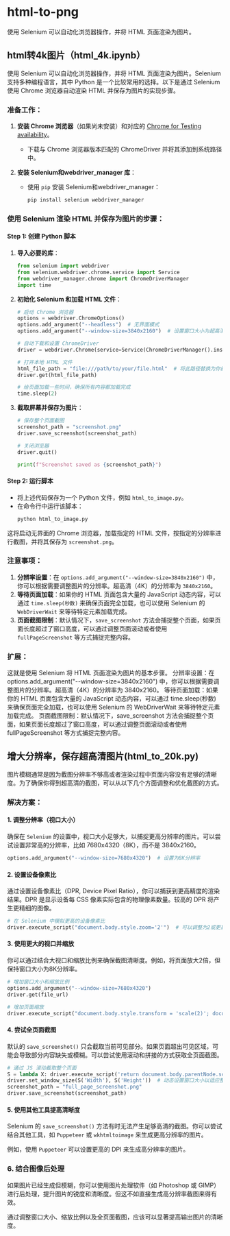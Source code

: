 # html-to-png
使用 Selenium 可以自动化浏览器操作，并将 HTML 页面渲染为图片。

## html转4k图片（html_4k.ipynb）
使用 Selenium 可以自动化浏览器操作，并将 HTML 页面渲染为图片。Selenium 支持多种编程语言，其中 Python 是一个比较常用的选择。以下是通过 Selenium 使用 Chrome 浏览器自动渲染 HTML 并保存为图片的实现步骤。

### 准备工作：
1. **安装 Chrome 浏览器**（如果尚未安装）和对应的 [Chrome for Testing availability](https://googlechromelabs.github.io/chrome-for-testing/)。
   - 下载与 Chrome 浏览器版本匹配的 ChromeDriver 并将其添加到系统路径中。

2. **安装 Selenium和webdriver_manager 库**：
   - 使用 `pip` 安装 Selenium和webdriver_manager：
     ```bash
     pip install selenium webdriver_manager
     ```

### 使用 Selenium 渲染 HTML 并保存为图片的步骤：

#### Step 1: 创建 Python 脚本
1. **导入必要的库**：
   ```python
   from selenium import webdriver
   from selenium.webdriver.chrome.service import Service
   from webdriver_manager.chrome import ChromeDriverManager
   import time
   ```

2. **初始化 Selenium 和加载 HTML 文件**：
   ```python
   # 启动 Chrome 浏览器
   options = webdriver.ChromeOptions()
   options.add_argument("--headless")  # 无界面模式
   options.add_argument("--window-size=3840x2160")  # 设置窗口大小为超高清分辨率

   # 自动下载和设置 ChromeDriver
   driver = webdriver.Chrome(service=Service(ChromeDriverManager().install()), options=options)

   # 打开本地 HTML 文件
   html_file_path = "file:///path/to/your/file.html"  # 将此路径替换为你的 HTML 文件路径
   driver.get(html_file_path)

   # 给页面加载一些时间，确保所有内容都加载完成
   time.sleep(2)
   ```

3. **截取屏幕并保存为图片**：
   ```python
   # 保存整个页面截图
   screenshot_path = "screenshot.png"
   driver.save_screenshot(screenshot_path)

   # 关闭浏览器
   driver.quit()

   print(f"Screenshot saved as {screenshot_path}")
   ```

#### Step 2: 运行脚本
- 将上述代码保存为一个 Python 文件，例如 `html_to_image.py`。
- 在命令行中运行该脚本：
  ```bash
  python html_to_image.py
  ```

这将启动无界面的 Chrome 浏览器，加载指定的 HTML 文件，按指定的分辨率进行截图，并将其保存为 `screenshot.png`。

### 注意事项：
1. **分辨率设置**：在 `options.add_argument("--window-size=3840x2160")` 中，你可以根据需要调整图片的分辨率。超高清（4K）的分辨率为 `3840x2160`。
2. **等待页面加载**：如果你的 HTML 页面包含大量的 JavaScript 动态内容，可以通过 `time.sleep(秒数)` 来确保页面完全加载，也可以使用 Selenium 的 `WebDriverWait` 来等待特定元素加载完成。
3. **页面截图限制**：默认情况下，`save_screenshot` 方法会捕捉整个页面，如果页面长度超过了窗口高度，可以通过调整页面滚动或者使用 `fullPageScreenshot` 等方式捕捉完整内容。

### 扩展：
这就是使用 Selenium 将 HTML 页面渲染为图片的基本步骤。
分辨率设置：在 options.add_argument("--window-size=3840x2160") 中，你可以根据需要调整图片的分辨率。超高清（4K）的分辨率为 3840x2160。
等待页面加载：如果你的 HTML 页面包含大量的 JavaScript 动态内容，可以通过 time.sleep(秒数) 来确保页面完全加载，也可以使用 Selenium 的 WebDriverWait 来等待特定元素加载完成。
页面截图限制：默认情况下，save_screenshot 方法会捕捉整个页面，如果页面长度超过了窗口高度，可以通过调整页面滚动或者使用 fullPageScreenshot 等方式捕捉完整内容。

## 增大分辨率，保存超高清图片(html_to_20k.py)
图片模糊通常是因为截图分辨率不够高或者渲染过程中页面内容没有足够的清晰度。为了确保你得到超高清的截图，可以从以下几个方面调整和优化截图的方式。

### 解决方案：

#### 1. **调整分辨率（视口大小）**
确保在 `Selenium` 的设置中，视口大小足够大，以捕捉更高分辨率的图片。可以尝试设置非常高的分辨率，比如 7680x4320（8K），而不是 3840x2160。

```python
options.add_argument("--window-size=7680x4320")  # 设置为8K分辨率
```

#### 2. **设置设备像素比**
通过设置设备像素比（DPR, Device Pixel Ratio），你可以捕获到更高精度的渲染结果。DPR 是显示设备每 CSS 像素实际包含的物理像素数量。较高的 DPR 将产生更精细的图像。

```python
# 在 Selenium 中模拟更高的设备像素比
driver.execute_script("document.body.style.zoom='2'")  # 可以调整为2或更高，模拟放大倍率
```

#### 3. **使用更大的视口并缩放**
你可以通过结合大视口和缩放比例来确保截图清晰度。例如，将页面放大2倍，但保持窗口大小为8K分辨率。

```python
# 增加窗口大小和缩放比例
options.add_argument("--window-size=7680x4320")
driver.get(file_url)

# 增加页面缩放
driver.execute_script("document.body.style.transform = 'scale(2)'; document.body.style.transformOrigin = '0 0';")
```

#### 4. **尝试全页面截图**
默认的 `save_screenshot()` 只会截取当前可见部分。如果页面超出可见区域，可能会导致部分内容缺失或模糊。可以尝试使用滚动和拼接的方式获取全页面截图。

```python
# 通过 JS 滚动截取整个页面
S = lambda X: driver.execute_script('return document.body.parentNode.scroll' + X)
driver.set_window_size(S('Width'), S('Height'))  # 动态设置窗口大小以适应整个页面
screenshot_path = "full_page_screenshot.png"
driver.save_screenshot(screenshot_path)
```

#### 5. **使用其他工具提高清晰度**
Selenium 的 `save_screenshot()` 方法有时无法产生足够高清的截图。你可以尝试结合其他工具，如 `Puppeteer` 或 `wkhtmltoimage` 来生成更高分辨率的图片。

例如，使用 `Puppeteer` 可以设置更高的 DPI 来生成高分辨率的图片。

### 6. **结合图像后处理**
如果图片已经生成但模糊，你可以使用图片处理软件（如 Photoshop 或 GIMP）进行后处理，提升图片的锐度和清晰度。但这不如直接生成高分辨率截图来得有效。

通过调整窗口大小、缩放比例以及全页面截图，应该可以显著提高输出图片的清晰度。
